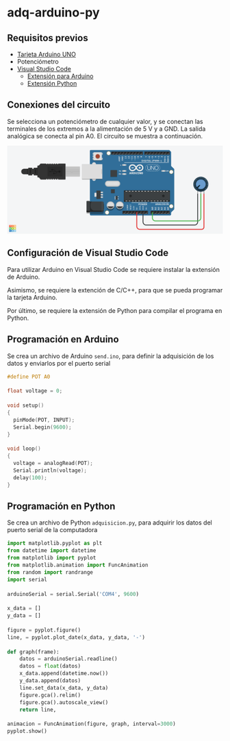 # adq-arduino-py

## Requisitos previos
- [Tarjeta Arduino UNO](https://www.arduino.cc/en/Main/arduinoBoardUno&gt;?msclkid=ee8ac1cfcf4611ec91fda910a5aef743)
- Potenciómetro 
- [Visual Studio Code](https://code.visualstudio.com/)
  - [Extensión para Arduino](https://marketplace.visualstudio.com/items?itemName=vsciot-vscode.vscode-arduino)
  - [Extensión Python](https://marketplace.visualstudio.com/items?itemName=ms-python.python)
 
 ## Conexiones del circuito
Se selecciona un potenciómetro de cualquier valor, y se conectan las terminales de los extremos a la alimentación de 5 V y a GND. La salida analógica se conecta al pin A0. El circuito se muestra a continuación.

![Circuito](https://github.com/FelFT/adq-arduino-py/blob/main/img/circuit.png)

## Configuración de Visual Studio Code
Para utilizar Arduino en Visual Studio Code se requiere instalar la extensión de Arduino.

Asimismo, se requiere la extención de C/C++, para que se pueda programar la tarjeta Arduino.

Por último, se requiere la extensión de Python para compilar el programa en Python.

## Programación en Arduino
Se crea un archivo de Arduino `send.ino`, para definir la adquisición de los datos y enviarlos por el puerto serial

```c
#define POT A0

float voltage = 0;

void setup()
{
  pinMode(POT, INPUT);
  Serial.begin(9600);
}

void loop()
{
  voltage = analogRead(POT);
  Serial.println(voltage);
  delay(100);
}
```
## Programación en Python
Se crea un archivo de Python `adquisicion.py`, para adquirir los datos del puerto serial de la computadora

```python
import matplotlib.pyplot as plt
from datetime import datetime
from matplotlib import pyplot
from matplotlib.animation import FuncAnimation
from random import randrange
import serial

arduinoSerial = serial.Serial('COM4', 9600)

x_data = []
y_data = []
 
figure = pyplot.figure()
line, = pyplot.plot_date(x_data, y_data, '-')
 
def graph(frame):
    datos = arduinoSerial.readline()
    datos = float(datos)
    x_data.append(datetime.now())
    y_data.append(datos)
    line.set_data(x_data, y_data)
    figure.gca().relim()
    figure.gca().autoscale_view()
    return line,
 
animacion = FuncAnimation(figure, graph, interval=3000)
pyplot.show()
```
